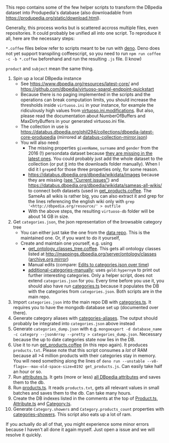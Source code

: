 This repo contains some of the few helper scripts to transform the DBpedia dataset into Produpedia's database (also downloadable from https://produpedia.org/static/download.html).

Generally, this process works but is scattered accross multiple files, even repositories. It could probably be unified all into one script. To reproduce it all, here are the necessary steps:

`*.coffee` files below refer to scripts meant to be run with [deno](https://deno.land). Deno does not yet support transpiling coffeescript, so you need to run `npm run coffee -c -b *.coffee` beforehand and run the resulting `.js` file. (I know)

`product` and `subject` mean the same thing.

1. Spin up a local DBpedia instance
   - See https://www.dbpedia.org/resources/latest-core/ and https://github.com/dbpedia/virtuoso-sparql-endpoint-quickstart
   - Because there is no paging implemented in the scripts and the operations can break computation limits, you should increase the thresholds inside `virtuoso.ini` in your instance, for example the ridiculously high values from [virtuoso.ini.modifications](virtuoso.ini.modifications). But also, please read the documentation about NumberOfBuffers and MaxDirtyBuffers in your generated virtuoso.ini file.
   - The collection in use is https://databus.dbpedia.org/phil294/collections/dbpedia-latest-core-produpedia (mirrored at [databus-collection-mirror.json](databus-collection-mirror.json))
   - You will also need:
      - The missing properties `givenName`, `surname` and `gender` from the 2016 (!) persondata dataset because [they are missing in the latest ones](https://forum.dbpedia.org/t/dbpedia-dataset-2019-08-30-pre-release/219/22). You could probably just add the whole dataset to the collection (or put [it](https://downloads.dbpedia.org/repo/dbpedia/generic/persondata/2016.10.01/persondata_lang=en.ttl.bz2) into the downloads folder manually). When I did it I `grep`ed for those three properties only, for some reason.
      - https://databus.dbpedia.org/dbpedia/wikidata/images because they are missing ([see "Current issues"](https://www.dbpedia.org/resources/latest-core/)) and https://databus.dbpedia.org/dbpedia/wikidata/sameas-all-wikis/ to connect both datasets (used in [get_products.coffee](get_products.coffee). The SameAs all wikis is rather big, you can also extract it and grep for the lines referencing the english wiki only with `grep '<http://dbpedia.org/resource/' > outfile`
      - With the above steps, the resulting `virtuoso-db` folder will be about 14 GB in size.    
1. Get `categories.json`, the json representation of the browsable category tree
   - You can either just take the one from the [data repo](https://github.com/produpedia-org/data/blob/master/categories.json). This is the maintained one. Or, if you want to do it yourself,
   - Create and maintain one yourself, e.g. using
      - [get_ontology_classes_tree.coffee](get_ontology_classes_tree.coffee). This gets all ontology classes listed at http://mappings.dbpedia.org/server/ontology/classes ([archive.org mirror](https://web.archive.org/web/20200802111242/http://mappings.dbpedia.org/server/ontology/classes))
      - Manual edits (compare: [Edits to categories.json over time](https://github.com/produpedia-org/data/commits/master/categories.json))
      - [additional-categories-manually](https://github.com/produpedia-org/produpedia.org/tree/master/api/initializers/dbpedia/additional-categories-manually.ts): uses `gold:hypernym` to print out further interesting categories. Only a helper script, does not extend `categories.json` for you. Every time before you use it, you should also have run [categories.ts](https://github.com/produpedia-org/produpedia.org/tree/master/api/initializers/dbpedia/categories.ts) because it populates the DB with the categories from `categories.json`. Both scripts are in the main repo.
1. Import `categories.json` into the main repo DB with [categories.ts](https://github.com/produpedia-org/produpedia.org/tree/master/api/initializers/dbpedia/categories.ts). It requires you to have the mongodb database set up (documented over there).
1. Generate category aliases with [categories-aliases](https://github.com/produpedia-org/produpedia.org/tree/master/api/initializers/dbpedia/categories-aliases.ts). The output should probably be integrated into `categories.json` above instead
1. Generate `categories_dump.json` with e.g. `mongoexport -d database_name -c category --jsonArray --pretty > categories_dump.json`. Necessary because the up to date categories state now lies in the DB.
1. Use it to run [get_products.coffee](get_products.coffee) (in this repo again). It produces `products.txt`. Please note that this script consumes a *lot* of RAM because all >4 million products with their categories stay in memory. You will need something along the lines of `deno run --unstable --v8-flags=--max-old-space-size=8192 get_products.js`. Can easily take half an hour or so.
1. Run [attributes.ts](https://github.com/produpedia-org/produpedia.org/tree/master/api/initializers/dbpedia/attributes.ts). It gets (more or less) [all DBpedia attributes](http://mappings.dbpedia.org/index.php?title=Special%3AAllPages&from=&to=&namespace=202) and saves them to the db.
1. Run [products.ts](https://github.com/produpedia-org/produpedia.org/tree/master/api/initializers/dbpedia/products.ts). It reads `products.txt`, gets all relevant values in small batches and saves them to the db. Can take many hours.
1. Create the DB indexes listed in the comments at the top of [Product.ts](https://github.com/produpedia-org/produpedia.org/tree/master/api/models/Product.ts), [Attribute.ts](https://github.com/produpedia-org/produpedia.org/tree/master/api/models/Attribute.ts) and [Category.ts](https://github.com/produpedia-org/produpedia.org/tree/master/api/models/Category.ts).
1. Generate `Category.showers` and `Category.products_count` properties with [categories-showers](https://github.com/produpedia-org/produpedia.org/tree/master/api/initializers/dbpedia/categories-showers.ts). This script also eats up a lot of ram.

If you actually do all of that, you might experience some minor errors because I haven't all done it again myself. Just open a issue and we will resolve it quickly.
